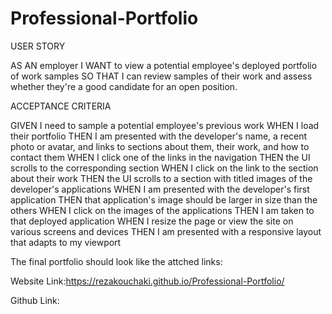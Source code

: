 # Professional-Portfolio

USER STORY

AS AN employer
I WANT to view a potential employee's deployed portfolio of work samples
SO THAT I can review samples of their work and assess whether they're a good candidate for an open position.

ACCEPTANCE CRITERIA

GIVEN I need to sample a potential employee's previous work
WHEN I load their portfolio
THEN I am presented with the developer's name, a recent photo or avatar, and links to sections about them, their work, and how to contact them
WHEN I click one of the links in the navigation
THEN the UI scrolls to the corresponding section
WHEN I click on the link to the section about their work
THEN the UI scrolls to a section with titled images of the developer's applications
WHEN I am presented with the developer's first application
THEN that application's image should be larger in size than the others
WHEN I click on the images of the applications
THEN I am taken to that deployed application
WHEN I resize the page or view the site on various screens and devices
THEN I am presented with a responsive layout that adapts to my viewport


The final portfolio should look like the attched links:


Website Link:https://rezakouchaki.github.io/Professional-Portfolio/

Github Link:
